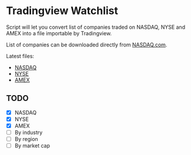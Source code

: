 # Tradingview Watchlist

Script will let you convert list of companies traded on NASDAQ, NYSE and AMEX into a file importable by Tradingview.

List of companies can be downloaded directly from [NASDAQ.com](https://www.nasdaq.com/screening/companies-by-industry.aspx).

Latest files:
* [NASDAQ](https://raw.githubusercontent.com/yezooz/tradingview-watchlists/master/watchlist_NASDAQ.txt)
* [NYSE](https://raw.githubusercontent.com/yezooz/tradingview-watchlists/master/watchlist_NYSE.txt)
* [AMEX](https://raw.githubusercontent.com/yezooz/tradingview-watchlists/master/watchlist_AMEX.txt)

## TODO

* [x] NASDAQ
* [x] NYSE
* [x] AMEX
* [ ] By industry
* [ ] By region
* [ ] By market cap
